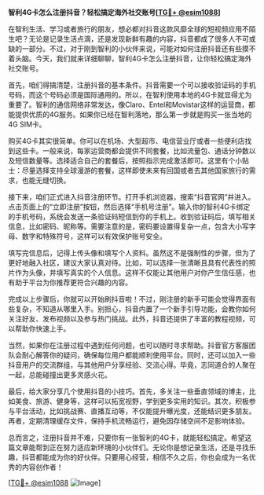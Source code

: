 **智利4G卡怎么注册抖音？轻松搞定海外社交账号[[TG💪+ @esim1088](https://t.me/s/esim1088)]**

在智利生活、学习或者旅行的朋友，想必都对抖音这款风靡全球的短视频应用不陌生吧？无论是记录生活点滴，还是发现新鲜有趣的内容，抖音都成了很多人不可或缺的一部分。不过，对于刚到智利的小伙伴来说，可能对如何注册抖音还有些摸不着头脑。今天，我们就来详细聊聊，智利4G卡怎么注册抖音，让你轻松搞定海外社交账号。

首先，咱们得搞清楚，注册抖音的基本条件。抖音需要一个可以接收验证码的手机号码，而这个号码必须是国际通用的。所以，在智利使用本地的4G卡就显得尤为重要了。智利的通信网络非常发达，像Claro、Entel和Movistar这样的运营商，都能提供优质的4G服务。如果你已经在智利落地，那么第一步就是购买一张当地的4G SIM卡。

购买4G卡其实很简单。你可以在机场、大型超市、电信营业厅或者一些便利店找到这些卡。一般来说，每家运营商都会提供不同套餐，比如流量包、通话分钟数以及短信数量等。选择适合自己的套餐后，按照指示完成激活即可。这里有个小贴士：尽量选择支持全球漫游的套餐，这样即使未来有回国或者去其他国家旅行的需求，也能无缝切换。

接下来，咱们正式进入抖音注册环节。打开手机浏览器，搜索“抖音官网”并进入。点击页面上的“立即注册”按钮，然后选择“手机号注册”。输入你的智利4G卡绑定的手机号码，系统会发送一条验证码短信到你的手机上。收到验证码后，填写相关信息，比如密码、昵称等。需要注意的是，密码要设置得复杂一点，包含大小写字母、数字和特殊符号，这样可以有效保护账号安全。

填写完信息后，记得上传头像和填写个人资料。虽然这不是强制性的步骤，但为了更好地融入社区，建议大家认真对待。比如，可以选择一张清晰且具有代表性的照片作为头像，并填写真实的个人信息。这样不仅能让其他用户对你产生信任感，也有助于平台为你推荐更符合兴趣的内容。

完成以上步骤后，你就可以开始刷抖音啦！不过，刚注册的新手可能会觉得界面有些复杂，不知道从哪里入手。别担心，抖音内置了一个新手引导功能，会教你如何关注好友、发布视频以及参与热门挑战。此外，抖音还提供了丰富的教程视频，可以帮助你快速上手。

当然，如果你在注册过程中遇到任何问题，也可以随时寻求帮助。抖音官方客服团队会耐心解答你的疑问，确保每位用户都能顺利使用平台。同时，还可以加入一些抖音用户的交流群组，与其他用户分享经验、交流心得。毕竟，志同道合的人聚在一起，总能碰撞出更多灵感火花。

最后，给大家分享几个使用抖音的小技巧。首先，多关注一些垂直领域的博主，比如美食、旅游、健身等，这样可以拓宽视野，学到更多实用的知识。其次，积极参与平台活动，比如挑战赛、直播互动等，不仅能提升曝光度，还能结识更多朋友。再者，定期清理缓存文件，保持手机流畅运行，避免因存储空间不足影响体验。

总而言之，注册抖音并不难，只要你有一张智利的4G卡，就能轻松搞定。希望这篇文章能帮到正在努力适应新环境的小伙伴们。无论你是想记录生活，还是寻找乐趣，抖音都能成为你的好伙伴。只要用心经营，相信不久之后，你也会成为一名优秀的内容创作者！

[[TG💪+ @esim1088](https://t.me/s/esim1088) ![Image](https://i.postimg.cc/4NQfJmqS/Snipaste-2025-05-13-00-14-12.png)]